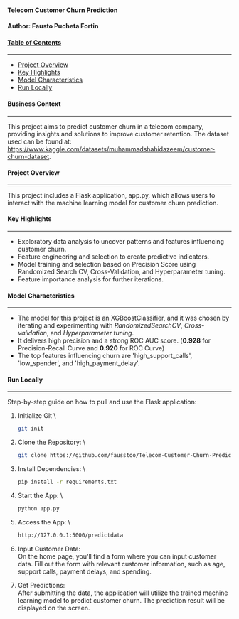 #### **Telecom Customer Churn Prediction**
#### Author: **Fausto Pucheta Fortin**


#### <u>**Table of Contents**</u>
---
- [Project Overview](#Project-Overview)
- [Key Highlights](#Key-Highlights)
- [Model Characteristics](#Model-Characteristics)
- [Run Locally](#Run-Locally)


#### **Business Context**
---
This project aims to predict customer churn in a telecom company, providing insights and solutions to improve customer retention. The dataset used can be found at: https://www.kaggle.com/datasets/muhammadshahidazeem/customer-churn-dataset. 


#### **Project Overview**
---
This project includes a Flask application, app.py, which allows users to interact with the machine learning model for customer churn prediction.


#### **Key Highlights**
---
- Exploratory data analysis to uncover patterns and features influencing customer churn.
- Feature engineering and selection to create predictive indicators.
- Model training and selection based on Precision Score using Randomized Search CV, Cross-Validation, and Hyperparameter tuning.
- Feature importance analysis for further iterations.


#### **Model Characteristics**
---
- The model for this project is an XGBoostClassifier, and it was chosen by iterating and experimenting with *RandomizedSearchCV*, *Cross-validation*, and *Hyperparameter tuning*.
- It delivers high precision and a strong ROC AUC score. (**0.928** for Precision-Recall Curve and **0.920** for ROC Curve)
- The top features influencing churn are 'high_support_calls', 'low_spender', and 'high_payment_delay'.


#### **Run Locally**
---
Step-by-step guide on how to pull and use the Flask application: 
1. Initialize Git \
   ```bash
   git init
   ```
   
3. Clone the Repository: \
   ```bash
   git clone https://github.com/fausstoo/Telecom-Customer-Churn-Prediction.git
   ```
   
5. Install Dependencies: \
   ```bash
   pip install -r requirements.txt
   ```
   
7. Start the App: \
   ```bash
   python app.py
   ```
   
9. Access the App: \
   ```bash
   http://127.0.0.1:5000/predictdata
   ```
   
11. Input Customer Data: \
On the home page, you'll find a form where you can input customer data. Fill out the form with relevant customer information, such as age, support calls, payment delays, and spending.

12. Get Predictions: \
After submitting the data, the application will utilize the trained machine learning model to predict customer churn. The prediction result will be displayed on the screen.
